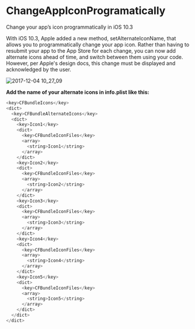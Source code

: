 # ChangeAppIconProgramatically

Change your app’s icon programmatically in iOS 10.3

With iOS 10.3, Apple added a new method, setAlternateIconName, that allows you to programmatically change your app icon. Rather than having to resubmit your app to the App Store for each change, you can now add alternate icons ahead of time, and switch between them using your code. However, per Apple's design docs, this change must be displayed and acknowledged by the user.

![2017-12-04 10_27_09](https://thumbs.gfycat.com/AshamedThriftyEmperorpenguin-size_restricted.gif)

**Add the name of your alternate icons in info.plist like this:**

```swift
<key>CFBundleIcons</key>
<dict>
  <key>CFBundleAlternateIcons</key>
  <dict>
    <key>Icon1</key>
    <dict>
      <key>CFBundleIconFiles</key>
      <array>
        <string>Icon1</string>
      </array>
    </dict>
    <key>Icon2</key>
    <dict>
      <key>CFBundleIconFiles</key>
      <array>
        <string>Icon2</string>
      </array>
    </dict>
    <key>Icon3</key>
    <dict>
      <key>CFBundleIconFiles</key>
      <array>
        <string>Icon3</string>
      </array>
    </dict>
    <key>Icon4</key>
    <dict>
      <key>CFBundleIconFiles</key>
      <array>
        <string>Icon4</string>
      </array>
    </dict>
    <key>Icon5</key>
    <dict>
      <key>CFBundleIconFiles</key>
      <array>
        <string>Icon5</string>
      </array>
    </dict>
  </dict>
</dict>
```


